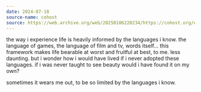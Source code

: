 ```yaml
---
date: 2024-07-18
source-name: cohost
source: https://web.archive.org/web/20250106220234/https://cohost.org/quewon/post/6483918-the-way-i-experience
---
```


the way i experience life is heavily informed by the languages i know. the language of games, the language of film and tv, words itself... this framework makes life bearable at worst and fruitful at best, to me. less daunting. but i wonder how i would have lived if i never adopted these languages. if i was never taught to see beauty would i have found it on my own?

sometimes it wears me out, to be so limited by the languages i know.